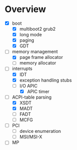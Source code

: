 # Overview

- [x] boot
    - [x] multiboot2 grub2
    - [x] long mode
    - [x] paging
    - [x] GDT
- [ ] memory management
    - [x] page frame allocator
    - [ ] memory allocator
- [ ] interrupts
    - [x] IDT
    - [x] exception handling stubs
    - [ ] I/O APIC
        - [x] APIC timer
- [ ] ACPI-table parsing
    - [x] XSDT
    - [x] MADT
    - [ ] FADT
    - [ ] MCFG
- [ ] PCI
    - [ ] device enumeration
    - [ ] MSI/MSI-X
- [ ] MP
